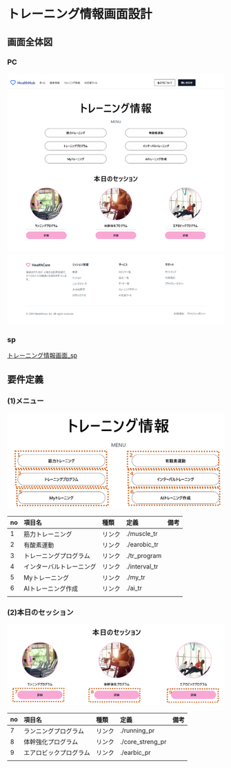 # トレーニング情報画面設計

## 画面全体図

### PC
![トレーニング情報画面_pc](./img03/execise_pc.png)

### sp
[トレーニング情報画面_sp](./img03/execise_sp.png)

## 要件定義

### (1)メニュー

![Menu](./img03/execixe_menu.png)

|no|項目名|種類|定義|備考|
|:----|:----|:----|:----|:----|
|1|筋力トレーニング|リンク|./muscle_tr||
|2|有酸素運動|リンク|./earobic_tr||
|3|トレーニングプログラム|リンク|./tr_program||
|4|インターバルトレーニング|リンク|./interval_tr||
|5|Myトレーニング|リンク|./my_tr||
|6|AIトレーニング作成|リンク|./ai_tr||
||||||

### (2)本日のセッション

![本日のセッション](./img03/execixe_session.png)

|no|項目名|種類|定義|備考|
|:----|:----|:----|:----|:----|
|7|ランニングプログラム|リンク|./running_pr||
|8|体幹強化プログラム|リンク|./core_streng_pr||
|9|エアロビックプログラム|リンク|./earbic_pr||
||||||